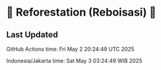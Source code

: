
# 🌳 Reforestation (Reboisasi) 🌲

## Last Updated

GitHub Actions time: Fri May  2 20:24:49 UTC 2025

Indonesia/Jakarta time: Sat May  3 03:24:49 WIB 2025
